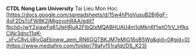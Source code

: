 **CTDL Nong Lam University** 
 Tai Lieu Mon Hoc: [https://docs.google.com/spreadsheets/d/15w4hPIgVusuB2Bj6gF-4sF2DsTcFW8K2jMjgzyohRAA/edit?fbclid=IwY2xjawFq61JleHRuA2FlbQIxMQABHUAU4m1oMkn6f1wtO1rV_HfksCjNr3dnc11qK-_xFvC8yLij8iyGaEboww_aem_RN6GQTBKJM7eMlG16oB5Wg&gid=0#gid=0](https://www.mediafire.com/folder/79afyf51rafqt/DS_K23)

 

